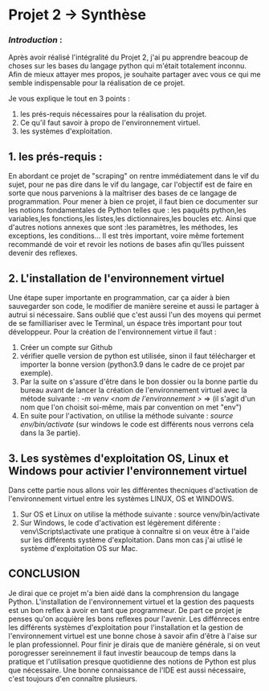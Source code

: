 # Projet 2 -> Synthèse
### *Introduction* :
Après avoir réalisé l'intégralité du Projet 2, j'ai pu apprendre beacoup de choses sur les bases du langage python qui m'était totalement inconnu.
Afin de mieux attayer mes propos, je souhaite partager avec vous ce qui me semble indispensable pour la réalisation de ce projet. 

Je vous explique le tout en 3 points :
1. les prés-requis nécessaires pour la réalisation du projet.
2. Ce qu'il faut savoir à propo de l'environnement virtuel.
3. les systèmes d'exploitation.

## 1. les prés-requis :
En abordant ce projet de "scraping" on rentre immédiatement dans le vif du sujet, pour ne pas dire dans le vif du langage, car l'objectif est de faire en sorte que nous parvenions à la maîtriser des bases de ce langage de programmation. 
Pour mener à bien ce projet, il faut bien ce documenter sur les notions fondamentales de Python telles que : les paquêts python,les variables,les fonctions,les listes,les dictionnaires,les boucles etc.
Ainsi que d'autres notions annexes que sont :les paramètres, les méthodes, les exceptions, les conditions...
Il est très important, voire même fortement recommandé de voir et revoir les notions de bases afin qu'lles puissent devenir des reflexes.

## 2. L'installation de l'environnement virtuel
Une étape super importante en programmation, car ça aider à bien sauvegarder son code, le modifier de manière sereine et aussi le partager à autrui si nécessaire.
Sans oublié que c'est aussi l'un des moyens qui permet de se familliariser avec le Terminal, un éspace très important pour tout développeur.
Pour la création de l'environnement virtue il faut :
1. Créer un compte sur Github
2. vérifier quelle version de python est utilisée, sinon il faut télécharger et importer la bonne version (python3.9 dans le cadre de ce projet par exemple).
3. Par la suite on s'assure d'être dans le bon dossier ou la bonne partie du bureau avant de lancer la création de l'environnement virtuel avec la métode suivante : *-m venv <nom de l'environnement >* => (il s'agit d'un nom que l'on choisit soi-même, mais par convention on met "env")
4. En suite pour l'activation, on utilise la méthode suivante : *source env/bin/activate* (sur windows le code est différents nous verrons cela dans la 3e partie).

## 3. Les systèmes d'exploitation OS, Linux et Windows pour activier l'environnement virtuel
Dans cette partie nous allons voir les différentes thecniques d'activation de l'environnement virtuel entre les systèmes LINUX, OS et WINDOWS.
1. Sur OS et Linux on utilise la méthode suivante : source venv/bin/activate
2. Sur Windows, le code d'activation est légèrement diférente : venv\Scripts\activate
une pratique à connaître si on veux être à l'aide sur les différents système d'exploitation.
Dans mon cas j'ai utlisé le système d'exploitation OS sur Mac.


## CONCLUSION
Je dirai que ce projet m'a bien aidé dans la comphrension du langage Python.
L'installation de l'environnement virtuel et la gestion des paquests est un bon reflex à avoir en tant que programmeur. De part ce projet je penses qu'on acquière les bons reflexes pour l'avenir.
Les diffénreces entre les différents systèmes d'exploitation pour l'installation et la gestion de l'environnement virtuel est une bonne chose à savoir afin d'être à l'aise sur le plan professionnel. 
Pour finir je dirais que de manière générale, si on veut porogresser sereinnement il faut investir beaucoup de temps dans la pratique et l'utilisation presque quotidienne des notions de Python est plus que nécessaire. Une bonne connaissance de l'IDE est aussi nécessaire, c'est toujours d'en connaître plusieurs.
